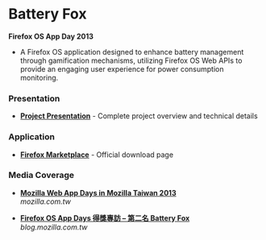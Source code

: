 # Battery Fox

**Firefox OS App Day 2013**

- A Firefox OS application designed to enhance battery management through gamification mechanisms, utilizing Firefox OS Web APIs to provide an engaging user experience for power consumption monitoring.

### Presentation
- **[Project Presentation](https://speakerdeck.com/bryanyuan2/battery-fox-mozilla-firefox-os-dev-day-2013)** - Complete project overview and technical details

### Application
- **[Firefox Marketplace](https://marketplace.firefox.com/app/battery-fox)** - Official download page

### Media Coverage
- **[Mozilla Web App Days in Mozilla Taiwan 2013](https://web.archive.org/web/20160214195736/http://mozilla.com.tw/events/web_app_days/)**  
  *mozilla.com.tw*

- **[Firefox OS App Days 得獎專訪 – 第二名 Battery Fox](https://web.archive.org/web/20150315121232/http://blog.mozilla.com.tw/posts/1927/firefox-os-app-days-%E5%BE%97%E7%8D%8E%E5%B0%88%E8%A8%AA-%E7%AC%AC%E4%BA%8C%E5%90%8D-battery-fox)**  
  *blog.mozilla.com.tw*